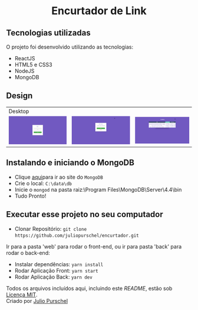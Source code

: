 <h1 align="center">Encurtador de Link</h1> 


## Tecnologias utilizadas

O projeto foi desenvolvido utilizando as tecnologias:

- ReactJS
- HTML5 e CSS3
- NodeJS
- MongoDB

## Design

<table>
  <tr>
    <td colspan="2">Desktop</td>
 </tr>
  <tr>
    <td><img src="./readmeimg/login.png" width=300 /></td>
    <td><img src="./readmeimg/home.png" width=300 /></td>
    <td><img src="./readmeimg/historic.png" width=300 /></td>
  </tr>
</table>

## Instalando e iniciando o MongoDB

- Clique [aqui](https://www.mongodb.com/)para ir ao site do `MongoDB`
- Crie o local: `C:\data\db`
- Inicie o `mongod` na pasta raiz:\Program Files\MongoDB\Server\4.4\bin
- Tudo Pronto!

## Executar esse projeto no seu computador

- Clonar Repositório: `git clone https://github.com/juliopurschel/encurtador.git`

Ir para a pasta 'web' para rodar o front-end, ou ir para pasta 'back' para rodar o back-end:

- Instalar dependências: `yarn install`
- Rodar Aplicação Front: `yarn start`
- Rodar Aplicação Back: `yarn dev`

Todos os arquivos incluídos aqui, incluindo este _README_, estão sob [Licença MIT](./LICENSE).<br>
Criado por [Julio Purschel](https://github.com/juliopurschel)
